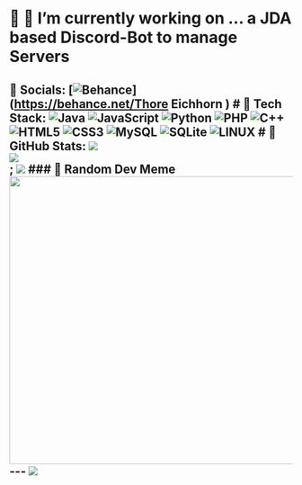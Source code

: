 
#  🔭 I’m currently working on ... a JDA based Discord-Bot to manage Servers
##  Socials: [![Behance](https://img.shields.io/badge/Behance-1769ff?logo=behance&logoColor=white)](https://behance.net/Thore Eichhorn )  #  Tech Stack: ![Java](https://img.shields.io/badge/java-%23ED8B00.svg?style=for-the-badge&logo=java&logoColor=white) ![JavaScript](https://img.shields.io/badge/javascript-%23323330.svg?style=for-the-badge&logo=javascript&logoColor=%23F7DF1E) ![Python](https://img.shields.io/badge/python-3670A0?style=for-the-badge&logo=python&logoColor=ffdd54) ![PHP](https://img.shields.io/badge/php-%23777BB4.svg?style=for-the-badge&logo=php&logoColor=white) ![C++](https://img.shields.io/badge/c++-%2300599C.svg?style=for-the-badge&logo=c%2B%2B&logoColor=white) ![HTML5](https://img.shields.io/badge/html5-%23E34F26.svg?style=for-the-badge&logo=html5&logoColor=white) ![CSS3](https://img.shields.io/badge/css3-%231572B6.svg?style=for-the-badge&logo=css3&logoColor=white) ![MySQL](https://img.shields.io/badge/mysql-%2300f.svg?style=for-the-badge&logo=mysql&logoColor=white) ![SQLite](https://img.shields.io/badge/sqlite-%2307405e.svg?style=for-the-badge&logo=sqlite&logoColor=white) ![LINUX](https://img.shields.io/badge/Linux-FCC624?style=for-the-badge&logo=linux&logoColor=black) #  GitHub Stats: ![](https://github-readme-stats.vercel.app/api?username=ThoreEI&theme=dark&hide_border=false&include_all_commits=true&count_private=true)<br/> ![](https://github-readme-streak-stats.herokuapp.com/?user=ThoreEI&theme=dark&hide_border=false)<br/>; ![](https://github-readme-stats.vercel.app/api/top-langs/?username=ThoreEI&theme=dark&hide_border=false&include_all_commits=true&count_private=true&layout=compact)  ###  Random Dev Meme <img src="https://rm.up.railway.app/" width="512px"/>  --- [![](https://visitcount.itsvg.in/api?id=ThoreEI&icon=0&color=1)](https://visitcount.itsvg.in)  <!-- Proudly created with GPRM ( https://gprm.itsvg.in ) -->
